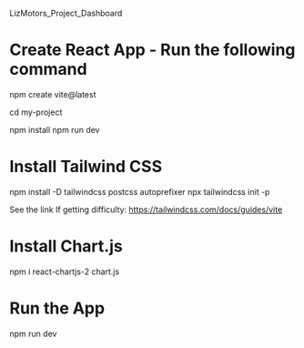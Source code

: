 LizMotors_Project_Dashboard

# Create React App - Run the following command

npm create vite@latest

cd my-project

npm install
npm run dev

# Install Tailwind CSS

npm install -D tailwindcss postcss autoprefixer
npx tailwindcss init -p

See the link If getting difficulty: https://tailwindcss.com/docs/guides/vite

# Install Chart.js

npm i react-chartjs-2 chart.js

# Run the App

npm run dev

